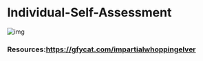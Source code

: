 # Individual-Self-Assessment
![img](https://github.com/Edgarhv/Individual-Self-Assessment/blob/d3d0a797a73447e8f8cbce32a9f7b5812edea745/ImpartialWhoppingElver-mobile.gif)
### Resources:https://gfycat.com/impartialwhoppingelver
